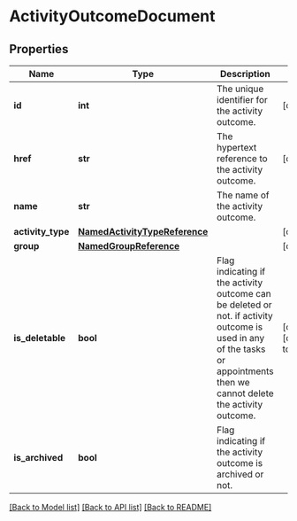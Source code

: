 # ActivityOutcomeDocument

## Properties
Name | Type | Description | Notes
------------ | ------------- | ------------- | -------------
**id** | **int** | The unique identifier for the activity outcome. | [optional] 
**href** | **str** | The hypertext reference to the activity outcome. | [optional] 
**name** | **str** | The name of the activity outcome. | 
**activity_type** | [**NamedActivityTypeReference**](NamedActivityTypeReference.md) |  | [optional] 
**group** | [**NamedGroupReference**](NamedGroupReference.md) |  | [optional] 
**is_deletable** | **bool** | Flag indicating if the activity outcome can be deleted or not. if activity outcome is used in any of the tasks or appointments then we cannot delete the activity outcome. | [optional] [default to False]
**is_archived** | **bool** | Flag indicating if the activity outcome is archived or not. | 

[[Back to Model list]](../README.md#documentation-for-models) [[Back to API list]](../README.md#documentation-for-api-endpoints) [[Back to README]](../README.md)

